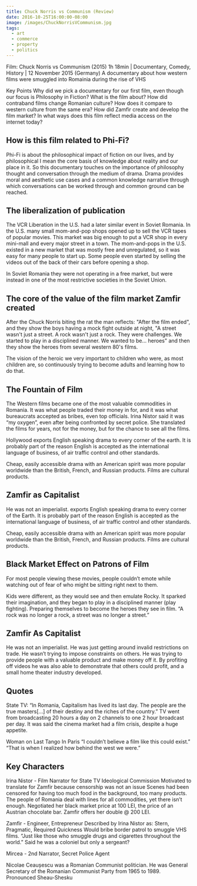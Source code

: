```yaml
---
title: Chuck Norris vs Communism (Review)
date: 2016-10-25T16:00:00-08:00
image: /images/ChuckNorrisVCommunism.jpg
tags:
  - art
  - commerce
  - property
  - politics
---
```

Film: Chuck Norris vs Communism (2015)
1h 18min | Documentary, Comedy, History | 12 November 2015 (Germany)
A documentary about how western films were smuggled into Romainia during the rise of VHS

Key Points
Why did we pick a documentary for our first film, even though our focus is Philosophy in Fiction?
What is the film about?
How did contraband films change Romanian culture? How does it compare to western culture from the same era?
How did Zamfir create and develop the film market?
In what ways does this film reflect media access on the internet today?

## How is this film related to Phi-Fi?

Phi-Fi is about the philosophical impact of fiction on our lives, and by philosophical I mean the core basis of knowledge about reality and our place in it. So this documentary touches on the importance of philosophy thought and conversation through the medium of drama. Drama provides moral and aesthetic use cases and a common knowledge narrative through which conversations can be worked through and common ground can be reached.<!--more-->
<h2>The liberalization of publication</h2>
The VCR Liberation in the U.S. had a later similar event in Soviet Romania. In the U.S. many small mom-and-pop shops opened up to sell the VCR tapes of popular movies. This market was big enough to put a VCR shop in every mini-mall and every major street in a town. The mom-and-pops in the U.S. existed in a new market that was mostly free and unregulated, so it was easy for many people to start up. Some people even started by selling the videos out of the back of their cars before opening a shop.

In Soviet Romania they were not operating in a free market, but were instead in one of the most restrictive societies in the Soviet Union.
<h2>The core of the value of the film market Zamfir created</h2>
After the Chuck Norris biting the rat the man reflects:
"After the film ended", and they show the boys having a mock fight outside at night, "A street wasn't just a street. A rock wasn't just a rock. They were challenges. We started to play in a disciplined manner. We wanted to be... heroes" and then they show the heroes from several western 80's films.

The vision of the heroic we very important to children who were, as most children are, so continuously trying to become adults and learning how to do that.

## The Fountain of Film

The Western films became one of the most valuable commodities in Romania. It was what people traded their money in for, and it was what bureaucrats accepted as bribes, even top officials. Irina Nistor said it was “my oxygen”, even after being confronted by secret police. She translated the films for years, not for the money, but for the chance to see all the films.

Hollywood exports English speaking drama to every corner of the earth. It is probably part of the reason English is accepted as the international language of business, of air traffic control and other standards.

Cheap, easily accessible drama with an American spirit was more popular worldwide than the British, French, and Russian products. Films are cultural products.

## Zamfir as Capitalist

He was not an imperialist.
exports English speaking drama to every corner of the Earth. It is probably part of the reason English is accepted as the international language of business, of air traffic control and other standards.

Cheap, easily accessible drama with an American spirit was more popular worldwide than the British, French, and Russian products. Films are cultural products.

## Black Market Effect on Patrons of Film

For most people viewing these movies, people couldn’t emote while watching out of fear of who might be sitting right next to them.

Kids were different, as they would see and then emulate Rocky. It sparked their imagination, and they began to play in a disciplined manner (play fighting). Preparing themselves to become the heroes they see in film. “A rock was no longer a rock, a street was no longer a street.”

## Zamfir As Capitalist

He was not an imperialist. He was just getting around invalid restrictions on trade. He wasn’t trying to impose constraints on others.
He was trying to provide people with a valuable product and make money off it.
By profiting off videos he was also able to demonstrate that others could profit, and a small home theater industry developed.

## Quotes
State TV:
“In Romania, Capitalism has lived its last day. The people are the true masters[...] of their destiny and the riches of the country.”
TV went from broadcasting 20 hours a day on 2 channels to one 2 hour broadcast per day.
It was said the cinema market had a film crisis, despite a huge appetite.

Woman on Last Tango In Paris
“I couldn’t believe a film like this could exist.”
“That is when I realized how behind the west we were.”

## Key Characters

Irina Nistor - Film Narrator for State TV Ideological Commission
Motivated to translate for Zamfir because censorship was not an issue
Scenes had been censored for having too much food in the background, too many products. The people of Romania deal with lines for all commodities, yet there isn’t enough.
Negotiated her black market price at 100 LEI, the price of an Austrian chocolate bar. Zamfir offers her double @ 200 LEI.

Zamfir - Engineer, Entrepreneur
Described by Irina Nistor as: Stern, Pragmatic, Required Quickness
Would bribe border patrol to smuggle VHS films. “Just like those who smuggle drugs and cigarettes throughout the world.”
Said he was a coloniel but only a sergeant?

Mircea - 2nd Narrator, Secret Police Agent

Nicolae Ceaușescu was a Romanian Communist politician. He was General Secretary of the Romanian Communist Party from 1965 to 1989. Pronounced Sheau-Shesku